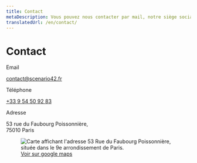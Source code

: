 ```yaml
---
title: Contact
metaDescription: Vous pouvez nous contacter par mail, notre siège social se situe à Paris
translatedUrl: /en/contact/
---
```


# Contact

<div class="grid" style="--grid-columns: 3;">

<div class="grid_col">

<p class="heading mt0">Email</p>

[contact@scenario42.fr](mailto:contact@scenario42.fr)

<p class="heading">Téléphone</p>

[+33 9 54 50 92 83](tel:+33954509283)

<p class="heading">Adresse</p>

53 rue du Faubourg Poissonnière,<br>
75010 Paris

</div>

<figure style="grid-column: span 2;">
  <img src="/images/map-2.png" alt="Carte affichant l'adresse 53 Rue du Faubourg Poissonnière, située dans le 9e arrondissement de Paris.">
  <figcaption><a href="https://goo.gl/maps/A2M9pYpW1RNrkMBV7">Voir sur google maps</a></figcaption>
</figure>

</div>